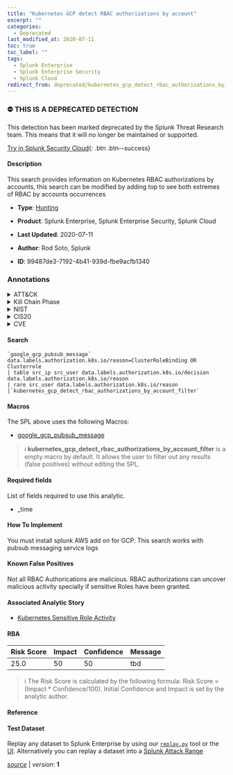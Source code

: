 ```yaml
---
title: "Kubernetes GCP detect RBAC authorizations by account"
excerpt: ""
categories:
  - Deprecated
last_modified_at: 2020-07-11
toc: true
toc_label: ""
tags:
  - Splunk Enterprise
  - Splunk Enterprise Security
  - Splunk Cloud
redirect_from: deprecated/kubernetes_gcp_detect_rbac_authorizations_by_account/
---
```



### :no_entry: THIS IS A DEPRECATED DETECTION
This detection has been marked deprecated by the Splunk Threat Research team. This means that it will no longer be maintained or supported. 


[Try in Splunk Security Cloud](https://www.splunk.com/en_us/cyber-security.html){: .btn .btn--success}

#### Description

This search provides information on Kubernetes RBAC authorizations by accounts, this search can be modified by adding top to see both extremes of RBAC by accounts occurrences

- **Type**: [Hunting](https://github.com/splunk/security_content/wiki/Detection-Analytic-Types)
- **Product**: Splunk Enterprise, Splunk Enterprise Security, Splunk Cloud

- **Last Updated**: 2020-07-11
- **Author**: Rod Soto, Splunk
- **ID**: 99487de3-7192-4b41-939d-fbe9acfb1340

### Annotations
<details>
  <summary>ATT&CK</summary>

<div markdown="1">
</div>
</details>


<details>
  <summary>Kill Chain Phase</summary>

<div markdown="1">



</div>
</details>


<details>
  <summary>NIST</summary>

<div markdown="1">

* DE.AE



</div>
</details>

<details>
  <summary>CIS20</summary>

<div markdown="1">

* CIS 10



</div>
</details>

<details>
  <summary>CVE</summary>

<div markdown="1">


</div>
</details>


#### Search

```
`google_gcp_pubsub_message` data.labels.authorization.k8s.io/reason=ClusterRoleBinding OR Clusterrole  
| table src_ip src_user data.labels.authorization.k8s.io/decision data.labels.authorization.k8s.io/reason 
| rare src_user data.labels.authorization.k8s.io/reason 
|`kubernetes_gcp_detect_rbac_authorizations_by_account_filter`
```

#### Macros
The SPL above uses the following Macros:
* [google_gcp_pubsub_message](https://github.com/splunk/security_content/blob/develop/macros/google_gcp_pubsub_message.yml)

> :information_source:
> **kubernetes_gcp_detect_rbac_authorizations_by_account_filter** is a empty macro by default. It allows the user to filter out any results (false positives) without editing the SPL.



#### Required fields
List of fields required to use this analytic.
* _time



#### How To Implement
You must install splunk AWS add on for GCP. This search works with pubsub messaging service logs
#### Known False Positives
Not all RBAC Authorications are malicious. RBAC authorizations can uncover malicious activity specially if sensitive Roles have been granted.

#### Associated Analytic Story
* [Kubernetes Sensitive Role Activity](/stories/kubernetes_sensitive_role_activity)




#### RBA

| Risk Score  | Impact      | Confidence   | Message      |
| ----------- | ----------- |--------------|--------------|
| 25.0 | 50 | 50 | tbd |


> :information_source:
> The Risk Score is calculated by the following formula: Risk Score = (Impact * Confidence/100). Initial Confidence and Impact is set by the analytic author.


#### Reference


#### Test Dataset
Replay any dataset to Splunk Enterprise by using our [`replay.py`](https://github.com/splunk/attack_data#using-replaypy) tool or the [UI](https://github.com/splunk/attack_data#using-ui).
Alternatively you can replay a dataset into a [Splunk Attack Range](https://github.com/splunk/attack_range#replay-dumps-into-attack-range-splunk-server)




[*source*](https://github.com/splunk/security_content/tree/develop/detections/deprecated/kubernetes_gcp_detect_rbac_authorizations_by_account.yml) \| *version*: **1**